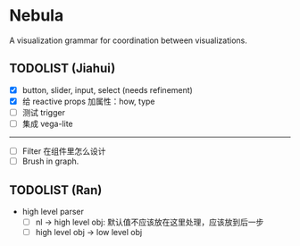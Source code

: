 # Nebula
A visualization grammar for coordination between visualizations.

## TODOLIST (Jiahui)
- [x] button, slider, input, select (needs refinement)
- [x] 给 reactive props 加属性：how, type
- [ ] 测试 trigger
- [ ] 集成 vega-lite

---

- [ ] Filter 在组件里怎么设计
- [ ] Brush in graph.

## TODOLIST (Ran)
- high level parser
  - [ ] nl -> high level obj: 默认值不应该放在这里处理，应该放到后一步
  - [ ] high level obj -> low level obj
